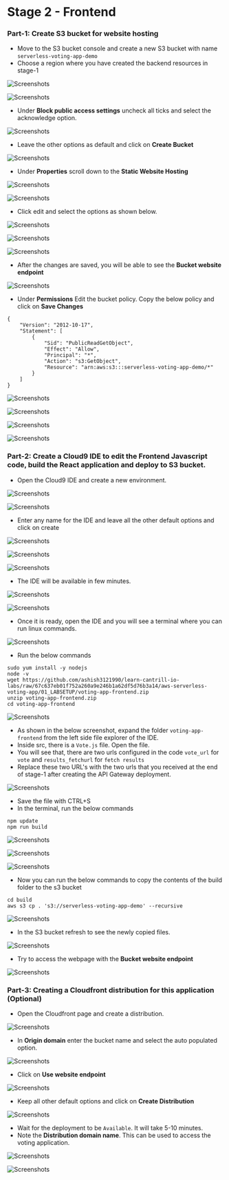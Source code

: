 # Stage 2 - Frontend

### **Part-1:** Create S3 bucket for website hosting

- Move to the S3 bucket console and create a new S3 bucket with name `serverless-voting-app-demo`
- Choose a region where you have created the backend resources in stage-1

![Screenshots](./Screenshots/Stage_2/1.png)

![Screenshots](./Screenshots/Stage_2/2.png)

- Under **Block public access settings** uncheck all ticks and select the acknowledge option.

![Screenshots](./Screenshots/Stage_2/3.png)

- Leave the other options as default and click on **Create Bucket**

![Screenshots](./Screenshots/Stage_2/4.png)

- Under **Properties** scroll down to the **Static Website Hosting**

![Screenshots](./Screenshots/Stage_2/5.png)

![Screenshots](./Screenshots/Stage_2/6.png)

- Click edit and select the options as shown below.

![Screenshots](./Screenshots/Stage_2/7.png)

![Screenshots](./Screenshots/Stage_2/8.png)

![Screenshots](./Screenshots/Stage_2/9.png)

- After the changes are saved, you will be able to see the **Bucket website endpoint**

![Screenshots](./Screenshots/Stage_2/10.png)

- Under **Permissions** Edit the bucket policy. Copy the below policy and click on **Save Changes**

```
{
    "Version": "2012-10-17",
    "Statement": [
        {
            "Sid": "PublicReadGetObject",
            "Effect": "Allow",
            "Principal": "*",
            "Action": "s3:GetObject",
            "Resource": "arn:aws:s3:::serverless-voting-app-demo/*"
        }
    ]
}
```

![Screenshots](./Screenshots/Stage_2/11.png)

![Screenshots](./Screenshots/Stage_2/12.png)

![Screenshots](./Screenshots/Stage_2/13.png)

![Screenshots](./Screenshots/Stage_2/14.png)


### **Part-2:** Create a Cloud9 IDE to edit the Frontend Javascript code, build the React application and deploy to S3 bucket.

- Open the Cloud9 IDE and create a new environment.

![Screenshots](./Screenshots/Stage_2/15.png)

![Screenshots](./Screenshots/Stage_2/16.png)

- Enter any name for the IDE and leave all the other default options and click on create

![Screenshots](./Screenshots/Stage_2/17.png)

![Screenshots](./Screenshots/Stage_2/18.png)

![Screenshots](./Screenshots/Stage_2/19.png)

- The IDE will be available in few minutes.

![Screenshots](./Screenshots/Stage_2/20.png)

![Screenshots](./Screenshots/Stage_2/21.png)

- Once it is ready, open the IDE and you will see a terminal where you can run linux commands.

![Screenshots](./Screenshots/Stage_2/22.png)

- Run the below commands

```
sudo yum install -y nodejs
node -v
wget https://github.com/ashish3121990/learn-cantrill-io-labs/raw/67c637eb01f752a260a9e246b1a62df5d76b3a14/aws-serverless-voting-app/01_LABSETUP/voting-app-frontend.zip
unzip voting-app-frontend.zip
cd voting-app-frontend
```

![Screenshots](./Screenshots/Stage_2/23.png)

- As shown in the below screenshot, expand the folder `voting-app-frontend` from the left side file explorer of the IDE.
- Inside src, there is a `Vote.js` file. Open the file.
- You will see that, there are two urls configured in the code `vote_url` for `vote` and `results_fetchurl` for `fetch results`
- Replace these two URL's with the two urls that you received at the end of stage-1 after creating the API Gateway deployment.

![Screenshots](./Screenshots/Stage_2/24.png)

- Save the file with CTRL+S
- In the terminal, run the below commands

```
npm update
npm run build
```

![Screenshots](./Screenshots/Stage_2/25.png)

![Screenshots](./Screenshots/Stage_2/26.png)

![Screenshots](./Screenshots/Stage_2/27.png)

- Now you can run the below commands to copy the contents of the build folder to the s3 bucket

```
cd build
aws s3 cp . 's3://serverless-voting-app-demo' --recursive
```

![Screenshots](./Screenshots/Stage_2/28.png)

- In the S3 bucket refresh to see the newly copied files.

![Screenshots](./Screenshots/Stage_2/29.png)

- Try to access the webpage with the **Bucket website endpoint**

![Screenshots](./Screenshots/Stage_2/30.png)

### **Part-3:** Creating a Cloudfront distribution for this application (Optional)

- Open the Cloudfront page and create a distribution.

![Screenshots](./Screenshots/cloudfront/1.png)

- In **Origin domain** enter the bucket name and select the auto populated option.

![Screenshots](./Screenshots/cloudfront/2.png)

- Click on **Use website endpoint** 

![Screenshots](./Screenshots/cloudfront/3.png)

- Keep all other default options and click on **Create Distribution**

![Screenshots](./Screenshots/cloudfront/4.png)

- Wait for the deployment to be `Available`. It will take 5-10 minutes.
- Note the **Distribution domain name**. This can be used to access the voting application.

![Screenshots](./Screenshots/cloudfront/5.png)

![Screenshots](./Screenshots/cloudfront/cloudfront3.png)
